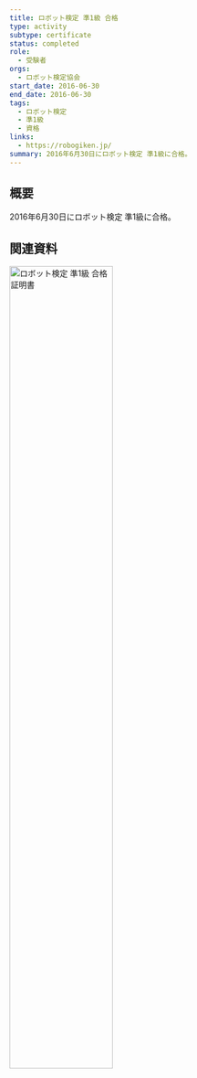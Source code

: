 ```yaml
---
title: ロボット検定 準1級 合格
type: activity
subtype: certificate
status: completed
role:
  - 受験者
orgs:
  - ロボット検定協会
start_date: 2016-06-30
end_date: 2016-06-30
tags:
  - ロボット検定
  - 準1級
  - 資格
links:
  - https://robogiken.jp/
summary: 2016年6月30日にロボット検定 準1級に合格。
---
```


## 概要

2016年6月30日にロボット検定 準1級に合格。

## 関連資料
<img src="assets/robot_cert_pre1_certificate.jpg" alt="ロボット検定 準1級 合格証明書" width="60%">

